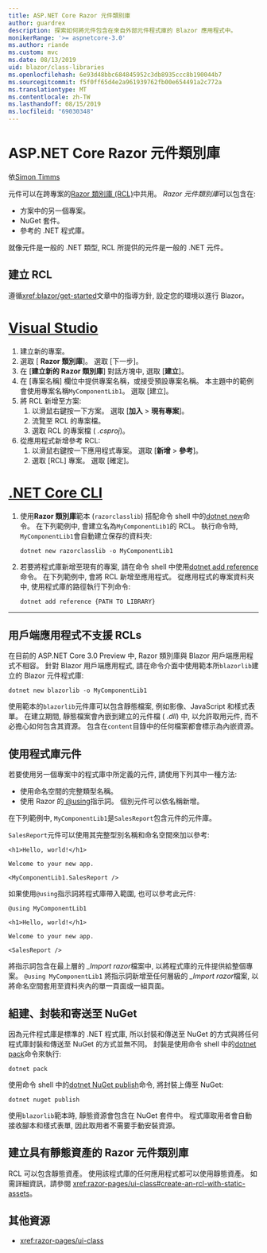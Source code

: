 ```yaml
---
title: ASP.NET Core Razor 元件類別庫
author: guardrex
description: 探索如何將元件包含在來自外部元件程式庫的 Blazor 應用程式中。
monikerRange: '>= aspnetcore-3.0'
ms.author: riande
ms.custom: mvc
ms.date: 08/13/2019
uid: blazor/class-libraries
ms.openlocfilehash: 6e93d48bbc684845952c3db8935ccc8b190044b7
ms.sourcegitcommit: f5f0ff65d4e2a961939762fb00e654491a2c772a
ms.translationtype: MT
ms.contentlocale: zh-TW
ms.lasthandoff: 08/15/2019
ms.locfileid: "69030348"
---
```

# <a name="aspnet-core-razor-components-class-libraries"></a>ASP.NET Core Razor 元件類別庫

依[Simon Timms](https://github.com/stimms)

元件可以在跨專案的[Razor 類別庫 (RCL)](xref:razor-pages/ui-class)中共用。 *Razor 元件類別庫*可以包含在:

* 方案中的另一個專案。
* NuGet 套件。
* 參考的 .NET 程式庫。

就像元件是一般的 .NET 類型, RCL 所提供的元件是一般的 .NET 元件。

## <a name="create-an-rcl"></a>建立 RCL

遵循<xref:blazor/get-started>文章中的指導方針, 設定您的環境以進行 Blazor。

# <a name="visual-studiotabvisual-studio"></a>[Visual Studio](#tab/visual-studio)

1. 建立新的專案。
1. 選取 [ **Razor 類別庫**]。 選取 [下一步]。
1. 在 [**建立新的 Razor 類別庫**] 對話方塊中, 選取 [**建立**]。
1. 在 [專案名稱] 欄位中提供專案名稱，或接受預設專案名稱。 本主題中的範例會使用專案名稱`MyComponentLib1`。 選取 [建立]。
1. 將 RCL 新增至方案:
   1. 以滑鼠右鍵按一下方案。 選取 [**加入** > **現有專案**]。
   1. 流覽至 RCL 的專案檔。
   1. 選取 RCL 的專案檔 ( *.csproj*)。
1. 從應用程式新增參考 RCL:
   1. 以滑鼠右鍵按一下應用程式專案。 選取 [**新增** > **參考**]。
   1. 選取 [RCL] 專案。 選取 [確定]。

# <a name="net-core-clitabnetcore-cli"></a>[.NET Core CLI](#tab/netcore-cli)

1. 使用**Razor 類別庫**範本 (`razorclasslib`) 搭配命令 shell 中的[dotnet new](/dotnet/core/tools/dotnet-new)命令。 在下列範例中, 會建立名為`MyComponentLib1`的 RCL。 執行命令時, `MyComponentLib1`會自動建立保存的資料夾:

   ```console
   dotnet new razorclasslib -o MyComponentLib1
   ```

1. 若要將程式庫新增至現有的專案, 請在命令 shell 中使用[dotnet add reference](/dotnet/core/tools/dotnet-add-reference)命令。 在下列範例中, 會將 RCL 新增至應用程式。 從應用程式的專案資料夾中, 使用程式庫的路徑執行下列命令:

   ```console
   dotnet add reference {PATH TO LIBRARY}
   ```

---

## <a name="rcls-not-supported-for-client-side-apps"></a>用戶端應用程式不支援 RCLs

在目前的 ASP.NET Core 3.0 Preview 中, Razor 類別庫與 Blazor 用戶端應用程式不相容。 針對 Blazor 用戶端應用程式, 請在命令介面中使用範本所`blazorlib`建立的 Blazor 元件程式庫:

```console
dotnet new blazorlib -o MyComponentLib1
```

使用範本的`blazorlib`元件庫可以包含靜態檔案, 例如影像、JavaScript 和樣式表單。 在建立期間, 靜態檔案會內嵌到建立的元件檔 ( *.dll*) 中, 以允許取用元件, 而不必擔心如何包含其資源。 包含在`content`目錄中的任何檔案都會標示為內嵌資源。

## <a name="consume-a-library-component"></a>使用程式庫元件

若要使用另一個專案中的程式庫中所定義的元件, 請使用下列其中一種方法:

* 使用命名空間的完整類型名稱。
* 使用 Razor 的[ \@using](xref:mvc/views/razor#using)指示詞。 個別元件可以依名稱新增。

在下列範例中, `MyComponentLib1`是`SalesReport`包含元件的元件庫。

`SalesReport`元件可以使用其完整型別名稱和命名空間來加以參考:

```cshtml
<h1>Hello, world!</h1>

Welcome to your new app.

<MyComponentLib1.SalesReport />
```

如果使用`@using`指示詞將程式庫帶入範圍, 也可以參考此元件:

```cshtml
@using MyComponentLib1

<h1>Hello, world!</h1>

Welcome to your new app.

<SalesReport />
```

將指示詞包含在最上層的 *_Import razor*檔案中, 以將程式庫的元件提供給整個專案。 `@using MyComponentLib1` 將指示詞新增至任何層級的 *_Import razor*檔案, 以將命名空間套用至資料夾內的單一頁面或一組頁面。

## <a name="build-pack-and-ship-to-nuget"></a>組建、封裝和寄送至 NuGet

因為元件程式庫是標準的 .NET 程式庫, 所以封裝和傳送至 NuGet 的方式與將任何程式庫封裝和傳送至 NuGet 的方式並無不同。 封裝是使用命令 shell 中的[dotnet pack](/dotnet/core/tools/dotnet-pack)命令來執行:

```console
dotnet pack
```

使用命令 shell 中的[dotnet NuGet publish](/dotnet/core/tools/dotnet-nuget-push)命令, 將封裝上傳至 NuGet:

```console
dotnet nuget publish
```

使用`blazorlib`範本時, 靜態資源會包含在 NuGet 套件中。 程式庫取用者會自動接收腳本和樣式表單, 因此取用者不需要手動安裝資源。

## <a name="create-a-razor-components-class-library-with-static-assets"></a>建立具有靜態資產的 Razor 元件類別庫

RCL 可以包含靜態資產。 使用該程式庫的任何應用程式都可以使用靜態資產。 如需詳細資訊，請參閱 <xref:razor-pages/ui-class#create-an-rcl-with-static-assets>。

## <a name="additional-resources"></a>其他資源

* <xref:razor-pages/ui-class>
